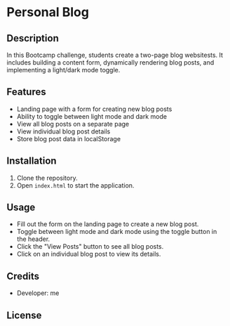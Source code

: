 # Personal Blog

## Description

In this Bootcamp challenge, students create a two-page blog websitests. It includes building a content form, dynamically rendering blog posts, and implementing a light/dark mode toggle. 

## Features

- Landing page with a form for creating new blog posts
- Ability to toggle between light mode and dark mode
- View all blog posts on a separate page
- View individual blog post details
- Store blog post data in localStorage

## Installation

1. Clone the repository.
2. Open `index.html` to start the application.

## Usage

- Fill out the form on the landing page to create a new blog post.
- Toggle between light mode and dark mode using the toggle button in the header.
- Click the "View Posts" button to see all blog posts.
- Click on an individual blog post to view its details.

## Credits

- Developer: me 

## License

